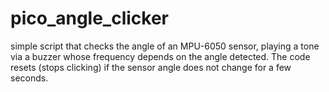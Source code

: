# pico_angle_clicker
simple script that checks the angle of an MPU-6050 sensor, playing a tone via a buzzer whose frequency depends on the angle detected. The code resets (stops clicking) if the sensor angle does not change for a few seconds.
